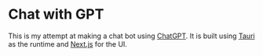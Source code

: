 # Chat with GPT
This is my attempt at making a chat bot using [ChatGPT](https://chatgpt.com/). It is built using [Tauri](https://tauri.app/) as the runtime and [Next.js](https://nextjs.org/) for the UI.